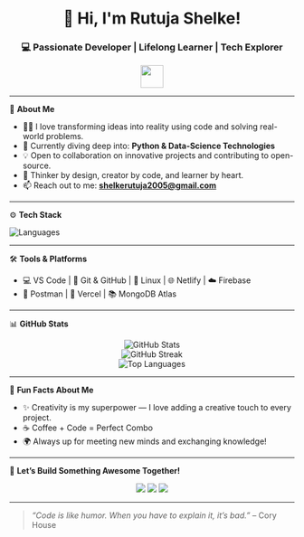 <!-- Hey there, I'm Rutuja 👋 -->

<h1 align="center">🚀 Hi, I'm Rutuja Shelke!</h1>
<h3 align="center">💻 Passionate Developer | Lifelong Learner | Tech Explorer</h3>

<p align="center">
  <img src="https://media.giphy.com/media/hvRJCLFzcasrR4ia7z/giphy.gif" width="40"/>
</p>

---

🌟 **About Me**

- 👩‍💻 I love transforming ideas into reality using code and solving real-world problems.
- 🌱 Currently diving deep into: **Python & Data-Science Technologies**
- 💡 Open to collaboration on innovative projects and contributing to open-source.
- 🧠 Thinker by design, creator by code, and learner by heart.
- 📫 Reach out to me: **shelkerutuja2005@gmail.com**  


---

⚙️ **Tech Stack**

![Languages](https://skillicons.dev/icons?i=python,java,git,github,linux)

---

🛠️ **Tools & Platforms**

- 💻 VS Code | 🧰 Git & GitHub | 🐧 Linux | 🌐 Netlify | ☁️ Firebase
- 🔧 Postman | 🧪 Vercel | 📚 MongoDB Atlas

---

📊 **GitHub Stats**

<p align="center">
  <img src="https://github-readme-stats.vercel.app/api?username=RutujaShelke28&show_icons=true&theme=radical" alt="GitHub Stats" />
  <br>
  <img src="https://github-readme-streak-stats.herokuapp.com/?user=RutujaShelke28&theme=radical" alt="GitHub Streak" />
  <br>
  <img src="https://github-readme-stats.vercel.app/api/top-langs/?username=RutujaShelke28&layout=compact&theme=radical" alt="Top Languages" />
</p>

---

🎉 **Fun Facts About Me**

- ✨ Creativity is my superpower — I love adding a creative touch to every project.
- ☕ Coffee + Code = Perfect Combo
- 🌍 Always up for meeting new minds and exchanging knowledge!

---

💬 **Let’s Build Something Awesome Together!**

<p align="center">
  <a href="mailto:shelkerutuja2005@gmail.com"><img src="https://img.shields.io/badge/Email-D14836?style=for-the-badge&logo=gmail&logoColor=white"/></a>
  <a href="https://linkedin.com/in/your-profile"><img src="https://img.shields.io/badge/LinkedIn-0077B5?style=for-the-badge&logo=linkedin&logoColor=white"/></a>
  <a href="https://twitter.com/your-profile"><img src="https://img.shields.io/badge/Twitter-1DA1F2?style=for-the-badge&logo=twitter&logoColor=white"/></a>
</p>

---

> _“Code is like humor. When you have to explain it, it’s bad.”_ – Cory House
